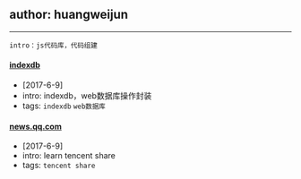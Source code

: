 ##  author: huangweijun


----

```
intro：js代码库，代码组建
```

#### [indexdb](./lib/indexdb1.js)
- [2017-6-9] 
- intro: indexdb，web数据库操作封装
- tags: `indexdb` `web数据库`


#### [news.qq.com](./learn/news.qq.com)
- [2017-6-9]
- intro: learn tencent share
- tags: `tencent share`